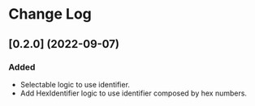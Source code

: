 # Change Log

## [0.2.0] (2022-09-07)
### Added
- Selectable logic to use identifier.
- Add HexIdentifier logic to use identifier composed by hex numbers.
